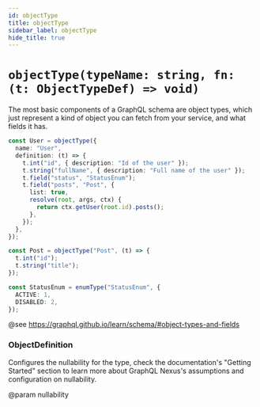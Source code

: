 ```yaml
---
id: objectType
title: objectType
sidebar_label: objectType
hide_title: true
---
```


# `objectType(typeName: string, fn: (t: ObjectTypeDef) => void)`

The most basic components of a GraphQL schema are object types, which just represent
a kind of object you can fetch from your service, and what fields it has.

```ts
const User = objectType({
  name: "User",
  definition: (t) => {
    t.int("id", { description: "Id of the user" });
    t.string("fullName", { description: "Full name of the user" });
    t.field("status", "StatusEnum");
    t.field("posts", "Post", {
      list: true,
      resolve(root, args, ctx) {
        return ctx.getUser(root.id).posts();
      },
    });
  },
});

const Post = objectType("Post", (t) => {
  t.int("id");
  t.string("title");
});

const StatusEnum = enumType("StatusEnum", {
  ACTIVE: 1,
  DISABLED: 2,
});
```

@see https://graphql.github.io/learn/schema/#object-types-and-fields

### ObjectDefinition

Configures the nullability for the type, check the
documentation's "Getting Started" section to learn
more about GraphQL Nexus's assumptions and configuration
on nullability.

@param nullability
